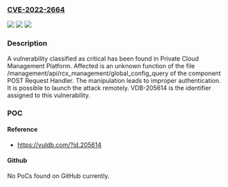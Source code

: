 ### [CVE-2022-2664](https://cve.mitre.org/cgi-bin/cvename.cgi?name=CVE-2022-2664)
![](https://img.shields.io/static/v1?label=Product&message=Private%20Cloud%20Management%20Platform&color=blue)
![](https://img.shields.io/static/v1?label=Version&message=n%2Fa&color=blue)
![](https://img.shields.io/static/v1?label=Vulnerability&message=CWE-287%20Improper%20Authentication&color=brighgreen)

### Description

A vulnerability classified as critical has been found in Private Cloud Management Platform. Affected is an unknown function of the file /management/api/rcx_management/global_config_query of the component POST Request Handler. The manipulation leads to improper authentication. It is possible to launch the attack remotely. VDB-205614 is the identifier assigned to this vulnerability.

### POC

#### Reference
- https://vuldb.com/?id.205614

#### Github
No PoCs found on GitHub currently.

